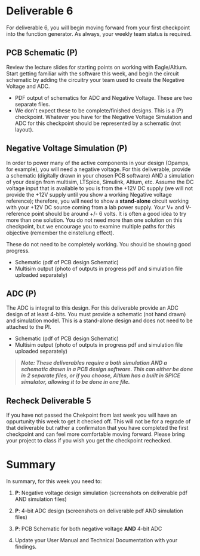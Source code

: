 
# Deliverable 6
For deliverable 6, you will begin moving forward from your first checkpoint into the function generator.  As always, your weekly team status is required.

## PCB Schematic (P)
Review the lecture slides for starting points on working with Eagle/Altium. Start getting familiar with the software this week, and begin the circuit schematic by adding the circuitry your team used to create the Negative Voltage and ADC.
- PDF output of schematics for ADC and Negative Voltage.  These are two separate files.
- We don't expect these to be complete/finished designs.  This is a (P) checkpoint.  Whatever you have for the Negative Voltage Simulation and ADC for this checkpoint should be represented by a schematic (not layout).

## Negative Voltage Simulation (P)
In order to power many of the active components in your design (Opamps, for example), you will need a negative voltage.  For this deliverable, provide a schematic (digitally drawn in your chosen PCB software) AND a simulation of your design from multisim, LTSpice, Simulink, Altium, etc.  Assume the DC voltage input that is available to you is from the +12V DC supply (we will not provide the +12V supply until you show a working Negative voltage reference); therefore, you will need to show a **stand-alone** circuit working with your +12V DC source coming from a lab power supply. Your V+ and V- reference point should be around +/- 6 volts. 
It is often a good idea to try more than one solution.  You do not need more than one solution on this checkpoint, but we encourage you to examine multiple paths for this objective (remember the einstellung effect).

These do not need to be completely working.  You should be showing good progress.
- Schematic (pdf of PCB design Schematic)
- Multisim output (photo of outputs in progress pdf and simulation file uploaded separately)


## ADC (P)
The ADC is integral to this design.  For this deliverable provide an ADC design of at least 4-bits.  You must provide a schematic (not hand drawn) and simulation model.  This is a stand-alone design and does not need to be attached to the PI.  

- Schematic (pdf of PCB design Schematic)
- Multisim output (photo of outputs in progress pdf and simulation file uploaded separately)

>***Note: These deliverables require a both simulation AND a schematic drawn in a PCB design software. This can either be done in 2 separate files, or if you choose, Altium has a built in SPICE simulator, allowing it to be done in one file.***

## Recheck Deliverable 5
If you have not passed the Chekpoint from last week you will have an oppurtunity this week to get it checked off. This will not be for a regrade of that deliverable but rather a confirmaton that you have completed the first checkpoint and can feel more comfortable moving forward. Please bring your project to class if you wish you get the checkpoint rechecked.


# Summary

In summary, for this week you need to:

1. **P**: Negative voltage design simulation (screenshots on deliverable pdf AND simulation files)

2. **P**: 4-bit ADC design (screenshots on deliverable pdf AND simulation files)

3. **P**: PCB Schematic for both negative voltage **AND** 4-bit ADC

4. Update your User Manual and Technical Documentation with your findings.
